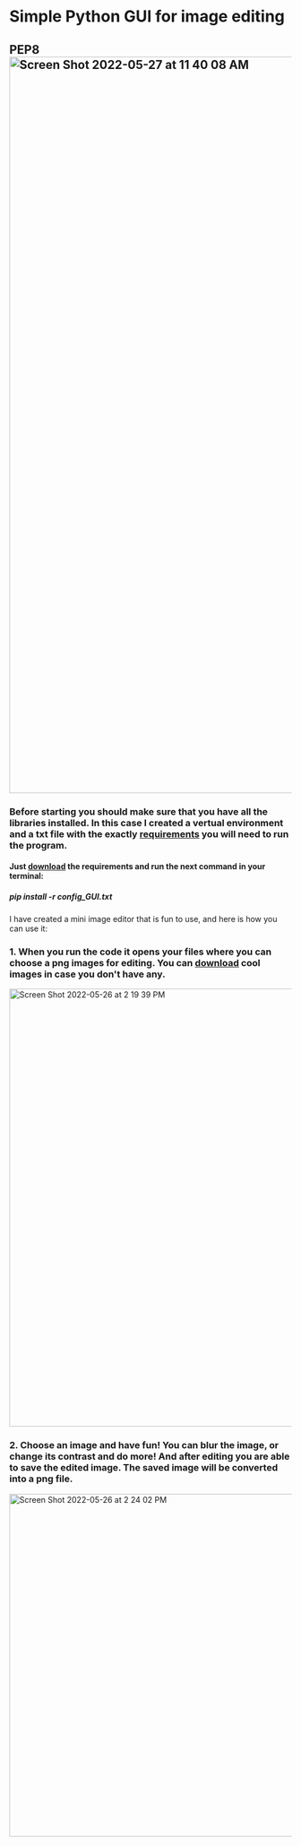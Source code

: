 # Simple Python GUI for image editing

## PEP8<img width="1315" alt="Screen Shot 2022-05-27 at 11 40 08 AM" src="https://user-images.githubusercontent.com/100344808/170637634-bae3eab4-d8e4-4f56-b9a4-60b857088821.png">



### Before starting you should make sure that you have all the libraries installed. In this case I created a vertual environment and a txt file with the exactly [requirements](https://github.com/orekisday/image_PySimpleGUI/blob/main/config/config_GUI.txt) you will need to run the program.

#### Just [download](https://github.com/orekisday/image_PySimpleGUI/blob/main/config/config_GUI.txt) the requirements and run the next command in your terminal:
##### pip install -r config_GUI.txt 

I have created a mini image editor that is fun to use, and here is how you can use it:

### 1. When you run the code it opens your files where you can choose a png images for editing. You can [download](https://github.com/orekisday/image_PySimpleGUI/tree/main/images) cool images in case you don't have any.
<img width="782" alt="Screen Shot 2022-05-26 at 2 19 39 PM" src="https://user-images.githubusercontent.com/100344808/170448545-e5aeab14-bebd-4a7e-8290-6ce9a0ae2695.png">

### 2. Choose an image and have fun! You can blur the image, or change its contrast and do more! And after editing you are able to save the edited image. The saved image will be converted into a png file.
<img width="612" alt="Screen Shot 2022-05-26 at 2 24 02 PM" src="https://user-images.githubusercontent.com/100344808/170449160-12170cd3-c0e2-4d17-ba52-c1c02dffa562.png">
